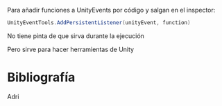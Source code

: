 Para añadir funciones a UnityEvents por código y salgan en el inspector: 

```cs
UnityEventTools.AddPersistentListener(unityEvent, function)
```

No tiene pinta de que sirva durante la ejecución

Pero sirve para hacer herramientas de Unity

# Bibliografía

Adri